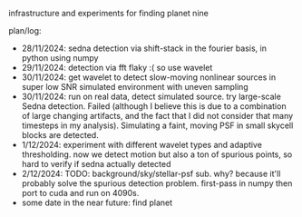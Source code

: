 infrastructure and experiments for finding planet nine

plan/log:

- 28/11/2024: sedna detection via shift-stack in the fourier basis, in python using numpy
- 29/11/2024: detection via fft flaky :( so use wavelet 
- 30/11/2024: get wavelet to detect slow-moving nonlinear sources in super low SNR simulated environment with uneven sampling
- 30/11/2024: run on real data, detect simulated source. try large-scale Sedna detection. Failed (although I believe this is due to a combination of large changing artifacts, and the fact that I did not consider that many timesteps in my analysis). Simulating a faint, moving PSF in small skycell blocks are detected.
- 1/12/2024: experiment with different wavelet types and adaptive thresholding. now we detect motion but also a ton of spurious points, so hard to verify if sedna actually detected
- 2/12/2024: TODO: background/sky/stellar-psf sub. why? because it'll probably solve the spurious detection problem. first-pass in numpy then port to cuda and run on 4090s.
- some date in the near future: find planet
